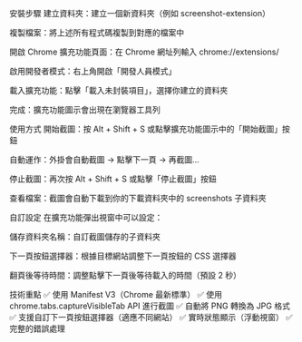 安裝步驟
建立資料夾：建立一個新資料夾（例如 screenshot-extension）

複製檔案：將上述所有程式碼複製到對應的檔案中

開啟 Chrome 擴充功能頁面：在 Chrome 網址列輸入 chrome://extensions/

啟用開發者模式：右上角開啟「開發人員模式」

載入擴充功能：點擊「載入未封裝項目」，選擇你建立的資料夾

完成：擴充功能圖示會出現在瀏覽器工具列

使用方式
開始截圖：按 Alt + Shift + S 或點擊擴充功能圖示中的「開始截圖」按鈕

自動運作：外掛會自動截圖 → 點擊下一頁 → 再截圖...

停止截圖：再次按 Alt + Shift + S 或點擊「停止截圖」按鈕

查看檔案：截圖會自動下載到你的下載資料夾中的 screenshots 子資料夾

自訂設定
在擴充功能彈出視窗中可以設定：

儲存資料夾名稱：自訂截圖儲存的子資料夾

下一頁按鈕選擇器：根據目標網站調整下一頁按鈕的 CSS 選擇器

翻頁後等待時間：調整點擊下一頁後等待載入的時間（預設 2 秒）

技術重點
✅ 使用 Manifest V3（Chrome 最新標準）
✅ 使用 chrome.tabs.captureVisibleTab API 進行截圖
✅ 自動將 PNG 轉換為 JPG 格式
✅ 支援自訂下一頁按鈕選擇器（適應不同網站）
✅ 實時狀態顯示（浮動視窗）
✅ 完整的錯誤處理
